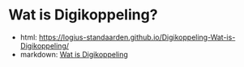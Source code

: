 # Wat is Digikoppeling?

- html: https://logius-standaarden.github.io/Digikoppeling-Wat-is-Digikoppeling/
- markdown: [Wat is Digikoppeling](04_content.md)
